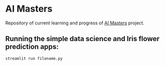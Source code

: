 # AI Masters

Repository of current learning and progress of [AI Masters](https://medium.com/@cj.booth01/creating-my-own-artificial-intelligence-masters-program-a706791a3655) project.

## Running the simple data science and Iris flower prediction apps:
```streamlit run filename.py```
